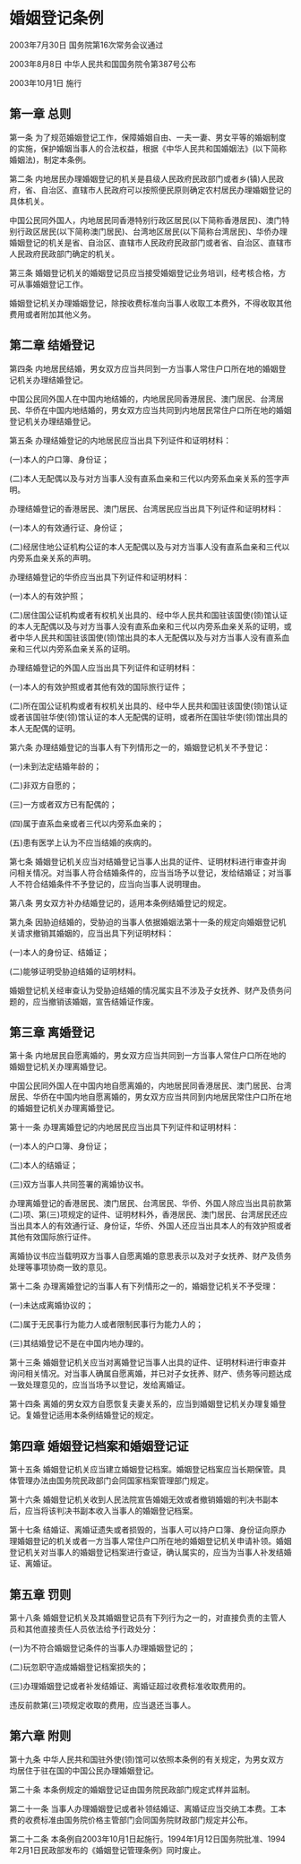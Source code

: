 # 婚姻登记条例

2003年7月30日 国务院第16次常务会议通过

2003年8月8日 中华人民共和国国务院令第387号公布

2003年10月1日 施行

## 第一章 总则

第一条 为了规范婚姻登记工作，保障婚姻自由、一夫一妻、男女平等的婚姻制度的实施，保护婚姻当事人的合法权益，根据《中华人民共和国婚姻法》(以下简称婚姻法)，制定本条例。

第二条 内地居民办理婚姻登记的机关是县级人民政府民政部门或者乡(镇)人民政府，省、自治区、直辖市人民政府可以按照便民原则确定农村居民办理婚姻登记的具体机关。

中国公民同外国人，内地居民同香港特别行政区居民(以下简称香港居民)、澳门特别行政区居民(以下简称澳门居民)、台湾地区居民(以下简称台湾居民)、华侨办理婚姻登记的机关是省、自治区、直辖市人民政府民政部门或者省、自治区、直辖市人民政府民政部门确定的机关。

第三条 婚姻登记机关的婚姻登记员应当接受婚姻登记业务培训，经考核合格，方可从事婚姻登记工作。

婚姻登记机关办理婚姻登记，除按收费标准向当事人收取工本费外，不得收取其他费用或者附加其他义务。

## 第二章 结婚登记

第四条 内地居民结婚，男女双方应当共同到一方当事人常住户口所在地的婚姻登记机关办理结婚登记。

中国公民同外国人在中国内地结婚的，内地居民同香港居民、澳门居民、台湾居民、华侨在中国内地结婚的，男女双方应当共同到内地居民常住户口所在地的婚姻登记机关办理结婚登记。

第五条 办理结婚登记的内地居民应当出具下列证件和证明材料：

(一)本人的户口簿、身份证；

(二)本人无配偶以及与对方当事人没有直系血亲和三代以内旁系血亲关系的签字声明。

办理结婚登记的香港居民、澳门居民、台湾居民应当出具下列证件和证明材料：

(一)本人的有效通行证、身份证；

(二)经居住地公证机构公证的本人无配偶以及与对方当事人没有直系血亲和三代以内旁系血亲关系的声明。

办理结婚登记的华侨应当出具下列证件和证明材料：

(一)本人的有效护照；

(二)居住国公证机构或者有权机关出具的、经中华人民共和国驻该国使(领)馆认证的本人无配偶以及与对方当事人没有直系血亲和三代以内旁系血亲关系的证明，或者中华人民共和国驻该国使(领)馆出具的本人无配偶以及与对方当事人没有直系血亲和三代以内旁系血亲关系的证明。

办理结婚登记的外国人应当出具下列证件和证明材料：

(一)本人的有效护照或者其他有效的国际旅行证件；

(二)所在国公证机构或者有权机关出具的、经中华人民共和国驻该国使(领)馆认证或者该国驻华使(领)馆认证的本人无配偶的证明，或者所在国驻华使(领)馆出具的本人无配偶的证明。

第六条 办理结婚登记的当事人有下列情形之一的，婚姻登记机关不予登记：

(一)未到法定结婚年龄的；

(二)非双方自愿的；

(三)一方或者双方已有配偶的；

(四)属于直系血亲或者三代以内旁系血亲的；

(五)患有医学上认为不应当结婚的疾病的。

第七条 婚姻登记机关应当对结婚登记当事人出具的证件、证明材料进行审查并询问相关情况。对当事人符合结婚条件的，应当当场予以登记，发给结婚证；对当事人不符合结婚条件不予登记的，应当向当事人说明理由。

第八条 男女双方补办结婚登记的，适用本条例结婚登记的规定。

第九条 因胁迫结婚的，受胁迫的当事人依据婚姻法第十一条的规定向婚姻登记机关请求撤销其婚姻的，应当出具下列证明材料：

(一)本人的身份证、结婚证；

(二)能够证明受胁迫结婚的证明材料。

婚姻登记机关经审查认为受胁迫结婚的情况属实且不涉及子女抚养、财产及债务问题的，应当撤销该婚姻，宣告结婚证作废。

## 第三章 离婚登记

第十条 内地居民自愿离婚的，男女双方应当共同到一方当事人常住户口所在地的婚姻登记机关办理离婚登记。

中国公民同外国人在中国内地自愿离婚的，内地居民同香港居民、澳门居民、台湾居民、华侨在中国内地自愿离婚的，男女双方应当共同到内地居民常住户口所在地的婚姻登记机关办理离婚登记。

第十一条 办理离婚登记的内地居民应当出具下列证件和证明材料：

(一)本人的户口簿、身份证；

(二)本人的结婚证；

(三)双方当事人共同签署的离婚协议书。

办理离婚登记的香港居民、澳门居民、台湾居民、华侨、外国人除应当出具前款第(二)项、第(三)项规定的证件、证明材料外，香港居民、澳门居民、台湾居民还应当出具本人的有效通行证、身份证，华侨、外国人还应当出具本人的有效护照或者其他有效国际旅行证件。

离婚协议书应当载明双方当事人自愿离婚的意思表示以及对子女抚养、财产及债务处理等事项协商一致的意见。

第十二条 办理离婚登记的当事人有下列情形之一的，婚姻登记机关不予受理：

(一)未达成离婚协议的；

(二)属于无民事行为能力人或者限制民事行为能力人的；

(三)其结婚登记不是在中国内地办理的。

第十三条 婚姻登记机关应当对离婚登记当事人出具的证件、证明材料进行审查并询问相关情况。对当事人确属自愿离婚，并已对子女抚养、财产、债务等问题达成一致处理意见的，应当当场予以登记，发给离婚证。

第十四条 离婚的男女双方自愿恢复夫妻关系的，应当到婚姻登记机关办理复婚登记。复婚登记适用本条例结婚登记的规定。

## 第四章 婚姻登记档案和婚姻登记证

第十五条 婚姻登记机关应当建立婚姻登记档案。婚姻登记档案应当长期保管。具体管理办法由国务院民政部门会同国家档案管理部门规定。

第十六条 婚姻登记机关收到人民法院宣告婚姻无效或者撤销婚姻的判决书副本后，应当将该判决书副本收入当事人的婚姻登记档案。

第十七条 结婚证、离婚证遗失或者损毁的，当事人可以持户口簿、身份证向原办理婚姻登记的机关或者一方当事人常住户口所在地的婚姻登记机关申请补领。婚姻登记机关对当事人的婚姻登记档案进行查证，确认属实的，应当为当事人补发结婚证、离婚证。

## 第五章 罚则

第十八条 婚姻登记机关及其婚姻登记员有下列行为之一的，对直接负责的主管人员和其他直接责任人员依法给予行政处分：

(一)为不符合婚姻登记条件的当事人办理婚姻登记的；

(二)玩忽职守造成婚姻登记档案损失的；

(三)办理婚姻登记或者补发结婚证、离婚证超过收费标准收取费用的。

违反前款第(三)项规定收取的费用，应当退还当事人。

## 第六章 附则

第十九条 中华人民共和国驻外使(领)馆可以依照本条例的有关规定，为男女双方均居住于驻在国的中国公民办理婚姻登记。

第二十条 本条例规定的婚姻登记证由国务院民政部门规定式样并监制。

第二十一条 当事人办理婚姻登记或者补领结婚证、离婚证应当交纳工本费。工本费的收费标准由国务院价格主管部门会同国务院财政部门规定并公布。

第二十二条 本条例自2003年10月1日起施行。1994年1月12日国务院批准、1994年2月1日民政部发布的《婚姻登记管理条例》同时废止。
